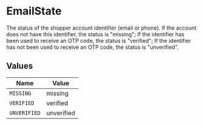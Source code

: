 # EmailState

The status of the shopper account identifier (email or phone). If the account does not have this identifier, the status is "missing"; If the identifier has been used to receive an OTP code, the status is "verified"; If the identifier has not been used to receive an OTP code, the status is "unverified".


## Values

| Name         | Value        |
| ------------ | ------------ |
| `MISSING`    | missing      |
| `VERIFIED`   | verified     |
| `UNVERIFIED` | unverified   |